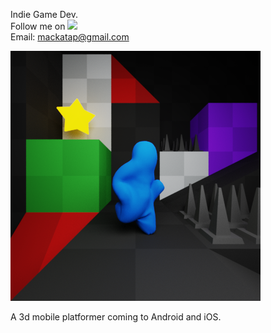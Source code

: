 Indie Game Dev.<br/>
Follow me on [<img src="http://i.imgur.com/wWzX9uB.png">](http://www.twitter.com/mackatap)<br/>
Email: mackatap@gmail.com<br/>

![FNTSTC icon](icon_scene.png)<br/>

A 3d mobile platformer coming to Android and iOS.
